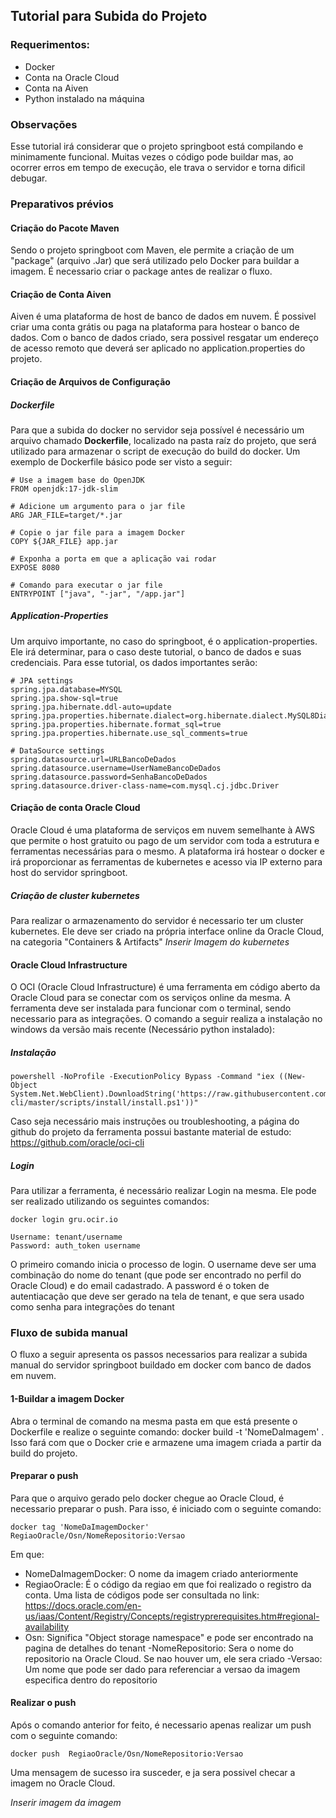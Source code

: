 ## Tutorial para Subida do Projeto
### Requerimentos:

- Docker
- Conta na Oracle Cloud
- Conta na Aiven
- Python instalado na máquina

### Observações
Esse tutorial irá considerar que o projeto springboot está compilando e minimamente funcional. Muitas vezes o código pode buildar mas, ao ocorrer erros em tempo de execução, ele trava o servidor e torna dificil debugar.
### Preparativos prévios
#### Criação do Pacote Maven
Sendo o projeto springboot com Maven, ele permite a criação de um "package" (arquivo .Jar) que será utilizado pelo Docker para buildar a imagem. É necessario criar o package antes de realizar o fluxo.
#### Criação de Conta Aiven
Aiven é uma plataforma de host de banco de dados em nuvem. É possivel criar uma conta grátis ou paga na plataforma para hostear o banco de dados.
Com o banco de dados criado, sera possivel resgatar um endereço de acesso remoto que deverá ser aplicado no application.properties do projeto.
#### Criação de Arquivos de Configuração
##### Dockerfile
Para que a subida do docker no servidor seja possível é necessário um arquivo chamado **Dockerfile**, localizado na pasta raíz do projeto, que será utilizado para armazenar o script de execução do build do docker. Um exemplo de Dockerfile básico pode ser visto a seguir:

    # Use a imagem base do OpenJDK
    FROM openjdk:17-jdk-slim
	
    # Adicione um argumento para o jar file
    ARG JAR_FILE=target/*.jar
	
    # Copie o jar file para a imagem Docker
    COPY ${JAR_FILE} app.jar
	
    # Exponha a porta em que a aplicação vai rodar
    EXPOSE 8080
	
    # Comando para executar o jar file
    ENTRYPOINT ["java", "-jar", "/app.jar"]
##### Application-Properties
Um arquivo importante, no caso do springboot, é o application-properties. Ele irá determinar, para o caso deste tutorial, o banco de dados e suas credenciais. Para esse tutorial, os dados importantes serão:

    # JPA settings
    spring.jpa.database=MYSQL
    spring.jpa.show-sql=true
    spring.jpa.hibernate.ddl-auto=update
    spring.jpa.properties.hibernate.dialect=org.hibernate.dialect.MySQL8Dialect
    spring.jpa.properties.hibernate.format_sql=true
    spring.jpa.properties.hibernate.use_sql_comments=true
	
    # DataSource settings
    spring.datasource.url=URLBancoDeDados
    spring.datasource.username=UserNameBancoDeDados
    spring.datasource.password=SenhaBancoDeDados
    spring.datasource.driver-class-name=com.mysql.cj.jdbc.Driver
#### Criação de conta Oracle Cloud
Oracle Cloud é uma plataforma de serviços em nuvem semelhante à AWS que permite o host gratuito ou pago de um servidor com toda a estrutura e ferramentas necessárias para o mesmo.
A plataforma irá hostear o docker e irá proporcionar as ferramentas de kubernetes e acesso via IP externo para host do servidor springboot.
##### Criação de cluster kubernetes
Para realizar o armazenamento do servidor é necessario ter um cluster kubernetes. Ele deve ser criado na própria interface online da Oracle Cloud, na categoria "Containers & Artifacts"
*Inserir Imagem do kubernetes*
#### Oracle Cloud Infrastructure
O OCI (Oracle Cloud Infrastructure) é uma ferramenta em código aberto da Oracle Cloud para se conectar com os serviços online da mesma. A ferramenta deve ser instalada para funcionar com o terminal, sendo necessario para as integrações. O comando a seguir realiza a instalação no windows da versão mais recente (Necessário python instalado):
##### Instalação

    powershell -NoProfile -ExecutionPolicy Bypass -Command "iex ((New-Object System.Net.WebClient).DownloadString('https://raw.githubusercontent.com/oracle/oci-cli/master/scripts/install/install.ps1'))"
Caso seja necessário mais instruções ou troubleshooting, a página do github do projeto da ferramenta possui bastante material de estudo:
https://github.com/oracle/oci-cli
##### Login
Para utilizar a ferramenta, é necessário realizar Login na mesma. Ele pode ser realizado utilizando os seguintes comandos:

    docker login gru.ocir.io
	
    Username: tenant/username
    Password: auth_token username
O primeiro comando inicia o processo de login. O username deve ser uma combinação do nome do tenant (que pode ser encontrado no perfil do Oracle Cloud) e do email cadastrado.
A password é o token de autentiacação que deve ser gerado na tela de tenant, e que sera usado como senha para integrações do tenant
### Fluxo de subida manual
O fluxo a seguir apresenta os passos necessarios para realizar a subida manual do servidor springboot buildado em docker com banco de dados em nuvem.
#### 1-Buildar a imagem Docker
Abra o terminal de comando na mesma pasta em que está presente o Dockerfile e realize o seguinte comando:
     docker build -t 'NomeDaImagem' .
Isso fará com que o Docker crie e armazene uma imagem criada a partir da build do projeto.
#### Preparar o push
Para que o arquivo gerado pelo docker chegue ao Oracle Cloud, é necessario preparar o push. Para isso, é iniciado com o seguinte comando:

    docker tag 'NomeDaImagemDocker' RegiaoOracle/Osn/NomeRepositorio:Versao

Em que:
- NomeDaImagemDocker: O nome da imagem criado anteriormente
- RegiaoOracle: É o código da regiao em que foi realizado o registro da conta. Uma lista de códigos pode ser consultada no link: https://docs.oracle.com/en-us/iaas/Content/Registry/Concepts/registryprerequisites.htm#regional-availability
- Osn: Significa "Object storage namespace" e pode ser encontrado na pagina de detalhes do tenant
-NomeRepositorio: Sera o nome do repositorio na Oracle Cloud. Se nao houver um, ele sera criado
-Versao: Um nome que pode ser dado para referenciar a versao da imagem especifica dentro do repositorio

#### Realizar o push
Após o comando anterior for feito, é necessario apenas realizar um push com o seguinte comando:

    docker push  RegiaoOracle/Osn/NomeRepositorio:Versao

Uma mensagem de sucesso ira susceder, e ja sera possivel checar a imagem no Oracle Cloud.

*Inserir imagem da imagem*

